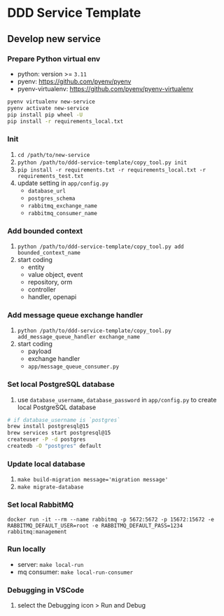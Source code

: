 # DDD Service Template

## Develop new service
### Prepare Python virtual env
- python: version >= `3.11`
- pyenv: https://github.com/pyenv/pyenv
- pyenv-virtualenv: https://github.com/pyenv/pyenv-virtualenv
```sh
pyenv virtualenv new-service
pyenv activate new-service
pip install pip wheel -U
pip install -r requirements_local.txt
```
### Init
1. `cd /path/to/new-service`
2. `python /path/to/ddd-service-template/copy_tool.py init`
3. `pip install -r requirements.txt -r requirements_local.txt -r requirements_test.txt`
4. update setting in `app/config.py`
    - `database_url`
    - `postgres_schema`
    - `rabbitmq_exchange_name`
    - `rabbitmq_consumer_name`

### Add bounded context
1. `python /path/to/ddd-service-template/copy_tool.py add bounded_context_name`
2. start coding
    - entity
    - value object, event
    - repository, orm
    - controller
    - handler, openapi

### Add message queue exchange handler
1. `python /path/to/ddd-service-template/copy_tool.py add_message_queue_handler exchange_name`
2. start coding
    - payload
    - exchange handler
    - `app/message_queue_consumer.py`

### Set local PostgreSQL database
1. use `database_username`, `database_password` in `app/config.py` to create local PostgreSQL database
```sh
# if database_username is `postgres`
brew install postgresql@15
brew services start postgresql@15
createuser -P -d postgres
createdb -O "postgres" default
```

### Update local database
1. `make build-migration message='migration message'`
2. `make migrate-database`

### Set local RabbitMQ
`docker run -it --rm --name rabbitmq -p 5672:5672 -p 15672:15672 -e RABBITMQ_DEFAULT_USER=root -e RABBITMQ_DEFAULT_PASS=1234 rabbitmq:management`

### Run locally
- server: `make local-run`
- mq consumer: `make local-run-consumer`

### Debugging in VSCode
1. select the Debugging icon > Run and Debug
